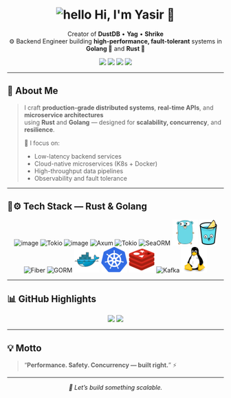 <!-- Profile Header -->
<h1 align="center">
  <img src="https://user-images.githubusercontent.com/18350557/176309783-0785949b-9127-417c-8b55-ab5a4333674e.gif" height="40" width="40" alt="hello"/>  
  Hi, I'm <strong>Yasir</strong> 👋  
</h1>

<p align="center">
  Creator of <b>DustDB</b> • <b>Yag</b> • <b>Shrike</b>  
  <br/>
  ⚙️ Backend Engineer building <b>high-performance, fault-tolerant</b> systems in <b>Golang 🐹</b> and <b>Rust 🦀</b>  
</p>

<p align="center">
  <a href="https://dev.to/mr_yasir"><img src="https://img.shields.io/badge/Blog-dev.to-blue?style=flat-square&logo=dev.to" /></a>
  <a href="mailto:helloyasir@proton.me"><img src="https://img.shields.io/badge/Email-ProtonMail-purple?style=flat-square&logo=protonmail" /></a>
  <a href="https://www.upwork.com/freelancers/~0134f4c054f96f8850"><img src="https://img.shields.io/badge/Upwork-Hire%20Me-success?style=flat-square&logo=upwork" /></a>
  <a href="https://x.com/myasirdev"><img src="https://img.shields.io/badge/Twitter-@myasirdev-1DA1F2?style=flat-square&logo=x" /></a>
</p>

---

## 🧠 About Me

> I craft **production-grade distributed systems**, **real-time APIs**, and **microservice architectures**  
> using **Rust** and **Golang** — designed for **scalability, concurrency**, and **resilience**.  
>  
> 🚀 I focus on:
> - Low-latency backend services  
> - Cloud-native microservices (K8s + Docker)  
> - High-throughput data pipelines  
> - Observability and fault tolerance  

---

## 🦀⚙️ Tech Stack — Rust & Golang

<p align="center">
   <!-- Rust -->
  <img width="100" height="100" alt="image" src="https://github.com/user-attachments/assets/a0bb228b-fc57-4910-aaad-d241ebc29ce8" />

  <!-- Actix -->
  <img src="https://avatars.githubusercontent.com/u/72592977?s=200&v=4" alt="Tokio" width="60" height="60"/>
  
  <img width="60" height="60" alt="image" src="https://github.com/user-attachments/assets/5c0576e0-1869-48e3-b36b-8784c689ecb6" />
  <!-- Axum -->
  <img src="https://avatars.githubusercontent.com/u/91359158?s=200&v=4" alt="Axum" width="60" height="60"/>
  <!-- Tokio -->
  <img src="https://avatars.githubusercontent.com/u/72592977?s=200&v=4" alt="Tokio" width="60" height="60"/>
  <!-- SeaORM -->
  <img src="https://www.sea-ql.org/assets/img/logo/sea-orm.svg" alt="SeaORM" width="60" height="60"/>
  <!-- Golang -->
  <img src="https://raw.githubusercontent.com/devicons/devicon/master/icons/go/go-original.svg" alt="Golang" width="60" height="60"/>
  <!-- Gin -->
  <img src="https://raw.githubusercontent.com/gin-gonic/logo/master/color.png" alt="Gin" width="40" height="60"/>
  <!-- Fiber -->
  <img src="https://avatars.githubusercontent.com/u/55409017?s=200&v=4" alt="Fiber" width="60" height="60"/>
  <!-- GORM -->
  <img src="https://avatars.githubusercontent.com/u/88247359?s=200&v=4" alt="GORM" width="60" height="60"/>
  <!-- Docker -->
  <img src="https://raw.githubusercontent.com/devicons/devicon/master/icons/docker/docker-original.svg" alt="Docker" width="60" height="60"/>
  <!-- Kubernetes -->
  <img src="https://raw.githubusercontent.com/devicons/devicon/master/icons/kubernetes/kubernetes-plain.svg" alt="Kubernetes" width="60" height="60"/>
  <!-- Redis -->
  <img src="https://raw.githubusercontent.com/devicons/devicon/master/icons/redis/redis-original.svg" alt="Redis" width="60" height="60"/>
  <!-- Kafka -->
  <img src="https://cdn.worldvectorlogo.com/logos/kafka.svg" alt="Kafka" width="60" height="60"/>
  <!-- Linux -->
  <img src="https://raw.githubusercontent.com/devicons/devicon/master/icons/linux/linux-original.svg" alt="Linux" width="60" height="60"/>
</p>

---

## 📊 GitHub Highlights

<p align="center">
  <img src="https://github-readme-stats.vercel.app/api?username=mr-yasir&show_icons=true&theme=tokyonight&hide_border=true" height="180" />
  <img src="https://github-readme-stats.vercel.app/api/top-langs/?username=mr-yasir&layout=compact&theme=tokyonight&hide_border=true" height="180" />
</p>

---

## 💡 Motto

> “**Performance. Safety. Concurrency — built right.**” ⚡  

---

<p align="center">
  <i>💬 Let’s build something scalable.</i>
</p>
